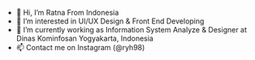 - 👋 Hi, I’m Ratna From Indonesia
- 👀 I’m interested in UI/UX Design & Front End Developing
- 🌱 I’m currently working as Information System Analyze & Designer at Dinas Kominfosan Yogyakarta, Indonesia
- 📫 Contact me on Instagram (@ryh98)

<!---
ryh98/ryh98 is a ✨ special ✨ repository because its `README.md` (this file) appears on your GitHub profile.
You can click the Preview link to take a look at your changes.
--->

